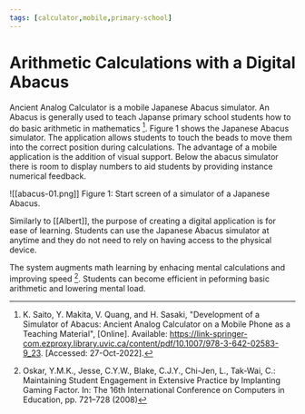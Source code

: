 ```yaml
---
tags: [calculator,mobile,primary-school]
---
```


# Arithmetic Calculations with a Digital Abacus

Ancient Analog Calculator is a mobile Japanese Abacus simulator. An Abacus is generally used to teach Japanse primary school students how to do basic arithmetic in mathematics [^1]. Figure 1 shows the Japanese Abacus simulator. The application allows students to touch the beads to move them into the correct position during calculations. The advantage of a mobile application is the addition of visual support. Below the abacus simulator there is room to display numbers to aid students by providing instance numerical feedback.

![[abacus-01.png]]
Figure 1: Start screen of a simulator of a Japanese Abacus.

Similarly to [[Albert]], the purpose of creating a digital application is for ease of learning. Students can use the Japanese Abacus simulator at anytime and they do not need to rely on having access to the physical device.

The system augments math learning by enhacing mental calculations and improving speed [^2]. Students can become efficient in peforming basic arithmetic and lowering mental load.

[^1]: K. Saito, Y. Makita, V. Quang, and H. Sasaki, "Development of a Simulator of Abacus: Ancient Analog Calculator on a Mobile Phone as a Teaching Material", \[Online\]. Available: https://link-springer-com.ezproxy.library.uvic.ca/content/pdf/10.1007/978-3-642-02583-9_23. \[Accessed: 27-Oct-2022\].

[^2]: Oskar, Y.M.K., Jesse, C.Y.W., Blake, C.J.Y., Chi-Jen, L., Tak-Wai, C.: Maintaining Student Engagement in Extensive Practice by Implanting Gaming Factor. In: The 16th International Conference on Computers in Education, pp. 721–728 (2008)